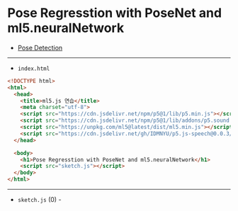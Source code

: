 # Pose Regresstion with PoseNet and ml5.neuralNetwork
- [Pose Detection](https://github.com/tensorflow/tfjs-models/tree/master/pose-detection)

---

- `index.html` 

```html
<!DOCTYPE html>
<html>
  <head>
    <title>ml5.js 연습</title>
    <meta charset="utf-8">
    <script src="https://cdn.jsdelivr.net/npm/p5@1/lib/p5.min.js"></script>
    <script src="https://cdn.jsdelivr.net/npm/p5@1/lib/addons/p5.sound.min.js"></script>
    <script src="https://unpkg.com/ml5@latest/dist/ml5.min.js"></script>
    <script src="https://cdn.jsdelivr.net/gh/IDMNYU/p5.js-speech@0.0.3/lib/p5.speech.js"></script>
  </head>

  <body>
    <h1>Pose Regresstion with PoseNet and ml5.neuralNetwork</h1>
    <script src="sketch.js"></script>
  </body>
</html>
```


---

- `sketch.js` (0) - 

```javascript
```
